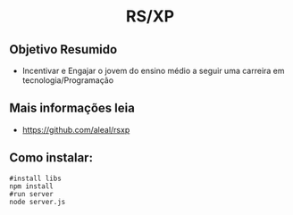 <h1 align="center">RS/XP</h1>

## Objetivo Resumido

 * Incentivar e Engajar o jovem do ensino médio a seguir uma carreira em tecnologia/Programação

## Mais informações leia

 * https://github.com/aleal/rsxp


## Como instalar:
```shell 
#install libs
npm install
#run server
node server.js
```
